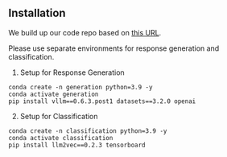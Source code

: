 ## Installation

We build up our code repo based on [this URL](https://github.com/locuslab/llm-idiosyncrasies).

Please use separate environments for response generation and classification.

1. Setup for Response Generation
```
conda create -n generation python=3.9 -y
conda activate generation
pip install vllm==0.6.3.post1 datasets==3.2.0 openai 
```

2. Setup for Classification
```
conda create -n classification python=3.9 -y
conda activate classification
pip install llm2vec==0.2.3 tensorboard
```
